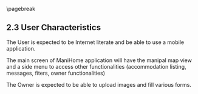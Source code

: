 \pagebreak

## 2.3 User Characteristics

The User is expected to be Internet literate and be able to use a mobile application.

The main screen of ManiHome application will have the manipal map view and a side menu to access other functionalities (accommodation listing, messages, fiters, owner functionalities)

The Owner is expected to be able to upload images and fill various forms.

